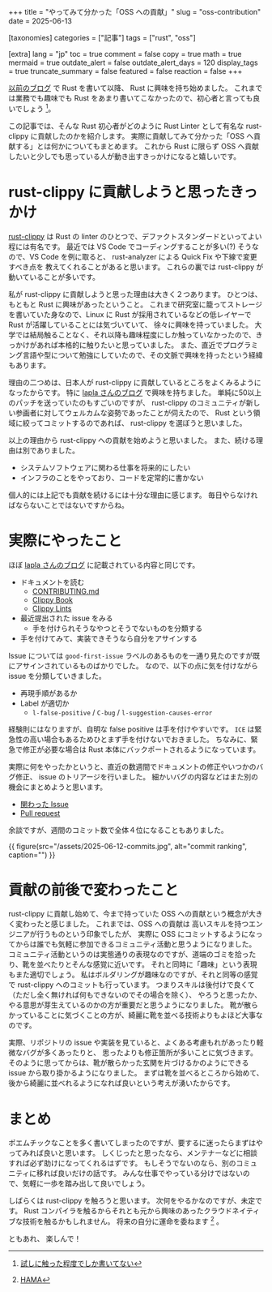 +++
title = "やってみて分かった「OSS への貢献」"
slug = "oss-contribution"
date = 2025-06-13

[taxonomies]
categories = ["記事"]
tags = ["rust", "oss"]

[extra]
lang = "jp"
toc = true
comment = false
copy = true
math = true
mermaid = true
outdate_alert = false
outdate_alert_days = 120
display_tags = true
truncate_summary = false
featured = false
reaction = false
+++

[以前のブログ](@/blog/2025-03-16-consistent-hashing-in-rust.md) で Rust を書いて以降、 Rust に興味を持ち始めました。
これまでは業務でも趣味でも Rust をあまり書いてこなかったので、初心者と言っても良いでしょう [^1]。

この記事では、そんな Rust 初心者がどのように Rust Linter として有名な rust-clippy に貢献したのかを紹介します。
実際に貢献してみて分かった「OSS へ貢献する」とは何かについてもまとめます。
これから Rust に限らず OSS へ貢献したいと少しでも思っている人が動き出すきっかけになると嬉しいです。

# rust-clippy に貢献しようと思ったきっかけ

[rust-clippy](https://github.com/rust-lang/rust-clippy) は Rust の linter のひとつで、デファクトスタンダードといってよい程には有名です。
最近では VS Code でコーディングすることが多い(?) そうなので、VS Code を例に取ると、 rust-analyzer による Quick Fix や下線で変更すべき点を
教えてくれることがあると思います。
これらの裏では rust-clippy が動いていることが多いです。

私が rust-clippy に貢献しようと思った理由は大きく２つあります。
ひとつは、もともと Rust に興味があったということ。
これまで研究室に籠ってストレージを書いていた身なので、Linux に Rust が採用されているなどの低レイヤーで Rust が活躍していることには気づいていて、
徐々に興味を持っていました。
大学では結局触ることなく、それ以降も趣味程度にしか触っていなかったので、きっかけがあれば本格的に触りたいと思っていました。
また、直近でプログラミング言語や型について勉強にしていたので、その文脈で興味を持ったという経緯もあります。

理由の二つめは、日本人が rust-clippy に貢献しているところをよくみるようになったからです。
特に [lapla さんのブログ](https://lapla.dev/posts/clippy/) で興味を持ちました。
単純に50以上のパッチを送っていたのもすごいのですが、 rust-clippy のコミュニティが新しい参画者に対してウェルカムな姿勢であったことが伺えたので、
Rust という領域に絞ってコミットするのであれば、 rust-clippy を選ぼうと思いました。

以上の理由から rust-clippy への貢献を始めようと思いました。
また、続ける理由は別でありました。
- システムソフトウェアに関わる仕事を将来的にしたい
- インフラのことをやっており、コードを定常的に書かない

個人的には上記でも貢献を続けるには十分な理由に感じます。
毎日やらなければならないことではないですからね。

# 実際にやったこと

ほぼ [lapla さんのブログ](https://lapla.dev/posts/clippy/) に記載されている内容と同じです。

- ドキュメントを読む
    - [CONTRIBUTING.md](https://github.com/rust-lang/rust-clippy/blob/master/CONTRIBUTING.md)
    - [Clippy Book](https://doc.rust-lang.org/clippy/)
    - [Clippy Lints](https://rust-lang.github.io/rust-clippy/master/index.html)
- 最近提出された issue をみる
    - 手を付けられそうなやつとそうでないものを分類する
- 手を付けてみて、実装できそうなら自分をアサインする

Issue については `good-first-issue` ラベルのあるものを一通り見たのですが既にアサインされているものばかりでした。
なので、以下の点に気を付けながら issue を分類していきました。

- 再現手順があるか
- Label が適切か
    - `l-false-positive` / `C-bug` / `l-suggestion-causes-error`

経験則にはなりますが、自明な false positive は手を付けやすいです。
`ICE` は緊急性の高い場合もあるためひとまず手を付けないでおきました。
ちなみに、緊急で修正が必要な場合は Rust 本体にバックポートされるようになっています。

実際に何をやったかというと、直近の数週間でドキュメントの修正やいつかのバグ修正、 issue のトリアージを行いました。
細かいバグの内容などはまた別の機会にまとめようと思います。

- [関わった Issue](https://github.com/rust-lang/rust-clippy/issues?q=is%3Aissue%20involves%3Adonkomura)
- [Pull request](https://github.com/rust-lang/rust-clippy/pulls?q=is%3Apr+author%3Adonkomura)

余談ですが、週間のコミット数で全体４位になることもありました。

{{ figure(src="/assets/2025-06-12-commits.jpg", alt="commit ranking", caption="") }}

# 貢献の前後で変わったこと

rust-clippy に貢献し始めて、今まで持っていた OSS への貢献という概念が大きく変わったと感じました。
これまでは、OSS への貢献は 高いスキルを持つエンジニアが行うものという印象でしたが、
実際に OSS にコミットするようになってからは誰でも気軽に参加できるコミュニティ活動と思うようになりました。
コミュニティ活動というのは実態通りの表現なのですが、道端のゴミを拾ったり、靴を並べたりとそんな感覚に近いです。
それと同時に「趣味」という表現もまた適切でしょう。
私はボルダリングが趣味なのですが、それと同等の感覚で rust-clippy へのコミットも行っています。
つまりスキルは後付けで良くて（ただし全く無ければ何もできないのでその場合を除く）、
やろうと思ったか、やる意思が芽生えているのかの方が重要だと思うようになりました。
靴が散らかっていることに気づくことの方が、綺麗に靴を並べる技術よりもよほど大事なのです。

実際、リポジトリの issue や実装を見ていると、よくある考慮もれがあったり軽微なバグが多くあったりと、
思ったよりも修正箇所が多いことに気づきます。
そのように思ってからは、靴が散らかった玄関を片づけるかのようにできる issue から取り掛かるようになりました。
まずは靴を並べるところから始めて、後から綺麗に並べれるようになれば良いという考えが湧いたからです。

# まとめ

ポエムチックなことを多く書いてしまったのですが、要するに迷ったらまずはやってみれば良いと思います。
しくじったと思ったなら、メンテナーなどに相談すれば必ず助けになってくれるはずです。
もしそうでないのなら、別のコミュニティに移れば良いだけの話です。
みんな仕事でやっている分けではないので、気軽に一歩を踏み出して良いでしょう。

しばらくは rust-clippy を触ろうと思います。
次何をやるかなのですが、未定です。
Rust コンパイラを触るからそれとも元から興味のあったクラウドネイティブな技術を触るかもしれません。
将来の自分に運命を委ねます [^2] 。

ともあれ、
楽しんで！

[^1]: [試しに触った程度でしか書いてない](https://github.com/donkomura?tab=repositories&q=&type=&language=rust&sort=)
[^2]: [HAMA](https://www.nicovideo.jp/user/123621495)